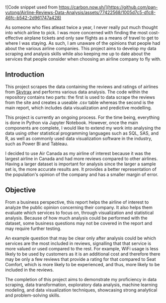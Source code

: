 ![Code snippet used from https://carbon.now.sh/](https://github.com/pan-yutong/Airline-Reviews-Data-Analysis/assets/77422568/1005d7c5-d1c8-46fc-b542-2d961747a428)

As someone who flies atleast twice a year, I never really put much thought into which airline to pick. I was more concerned with finding the most cost-effective airplane tickets and only saw flights as a means of travel to get to where I was staying. 
As such, I am unaware of the opinions that people had about the various airline companies. This project aims to develop my data scraping and analysis skills while also keeping me up to date about the services that people consider when choosing an airline company 
to fly with. 


## Introduction
This project scrapes the data containing the reviews and ratings of airlines from [Skytrax](https://www.airlinequality.com/) and performs various data analysis.
The code within the repository contains two parts: the first is used to data scrape the reviews from the site and creates a useable .csv table whereas the second is the main report, which includes data visualization and predictive modelling. 

This project is currently an ongoing process.
For the time being, everything is done in Python via Jupyter Notebook. However, once the main components are complete, I would like to extend my work into analysing the data using other statistical programming languages such as SQL, SAS, and R, as well as commonly used 
data visualization software in the industry, such as Power BI and Tableau.

I decided to use Air Canada as my airline of interest because it was the largest airline in Canada and had more reviews compared to other airlines. Having a larger dataset is important for analysis since the larger a sample set is, 
the more accurate results are. It provides a better representation of the population's opinion of the company and has a smaller margin of error. 

## Objective
From a business perspective, this report helps the airline of interest to analyze the public opinion concerning their company. It also helps them evaluate which services to focus on, through visualization and statistical analysis. Because of how much analysis
could be performed with the dataset, some business questions may not be covered in the report and may require further testing. 

An example question that may be clear only after analysis could be which services are the most included in reviews, signalling that that service is more valued or used compared to the rest. For example, WiFi usage is less likely to be used by customers as it is an
additional cost and therefore there may be only a few reviews that provide a rating for that compared to Seat Comfort, which is more likely to be experienced, and thus, more likely to be included in the reviews.

The completion of this project aims to demonstrate my proficiency in data scraping, data transformation, exploratory data analysis, machine learning modeling, and data visualization techniques, showcasing strong analytical and problem-solving skills.
